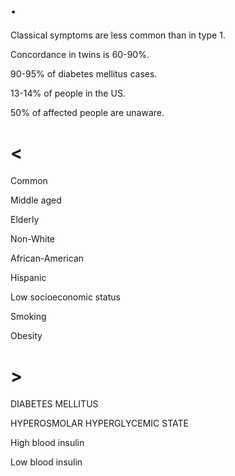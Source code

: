 # .

Classical symptoms are less common than in type 1.

Concordance in twins is 60-90%.

90-95% of diabetes mellitus cases.

13-14% of people in the US.

50% of affected people are unaware.

# <

Common

Middle aged

Elderly

Non-White

African-American

Hispanic

Low socioeconomic status

Smoking

Obesity

# >

DIABETES MELLITUS

HYPEROSMOLAR HYPERGLYCEMIC STATE

High blood insulin

Low blood insulin
